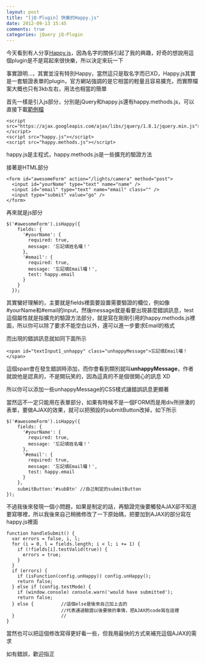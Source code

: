 ```yaml
---
layout: post
title: "[jQ-Plugin] 快樂的Happy.js"
date: 2012-09-13 15:45
comments: true
categories: jQuery jQ-Plugin
---
```


今天看到有人分享<a href="http://happyjs.com/" target="_blank">Happy.js</a>，因為名字的關係引起了我的興趣，好奇的想說用這個plugin是不是寫起來很快樂，所以決定來玩一下

<!--more-->

事實證明...，其實並沒有特別Happy，當然這只是取名字而已XD，Happy.js其實是一套驗證表單的plugin，官方網站強調的是它相當的輕量且容易擴充，而實際檔案大概也只有3kb左右，用法也相當的簡單

首先一樣是引入js部分，分別是jQuery和happy.js還有happy.methods.js，可以直接下載<a href="http://github.com/andyet/Happy.js/zipball/master" target="_blank">範例檔</a>

	<script src="https://ajax.googleapis.com/ajax/libs/jquery/1.8.1/jquery.min.js"></script>
	<script src="happy.js"></script>
	<script src="happy.methods.js"></script>
	
happy.js是主程式，happy.methods.js是一些擴充的驗證方法

接著是HTML部分

	<form id="awesomeForm" action="/lights/camera" method="post">
      <input id="yourName" type="text" name="name" />
      <input id="email" type="text" name="email" class="" />
      <input type="submit" value="go" />
    </form>
	
再來就是js部分

	$('#awesomeForm').isHappy({
		fields: {
		  '#yourName': {
			required: true,
			message: '忘記填姓名囉！'
		  },
		  '#email': {
			required: true,
			message: '忘記填Email囉！',
			test: happy.email 
		  }
		}
	  });
	  
其實蠻好理解的，主要就是fields裡面要設置需要驗證的欄位，例如像#yourName和#email的input，然後message就是看要出現甚麼錯誤訊息，test這個屬性就是指擴充的驗證方法部分，就是寫在剛剛引用的happy.methods.js裡面，所以你可以除了要求不能空白以外，還可以進一步要求Email的格式

而出現的錯誤訊息就如同下面所示

	<span id=​"textInput1_unhappy" class=​"unhappyMessage">​忘記填Email囉！​</span>
	
這個span會在發生錯誤時添加，而你會看到類別就叫**unhappyMessage**，作者就說他是認真的，不是開玩笑的，因為這真的不是個很開心的訊息 XD

所以你可以添加一些unhappyMessage的CSS樣式讓錯誤訊息更顯著

當然這不一定只能用在表單部分，如果有時候不是一個FORM而是用div所拼湊的表單，要做AJAX的效果，就可以把預設的submitButton改掉，如下所示

	$('#awesomeForm').isHappy({
		fields: {
		  '#yourName': {
			required: true,
			message: '忘記填姓名囉！'
		  },
		  '#email': {
			required: true,
			message: '忘記填Email囉！',
			test: happy.email 
		  }
		},
		submitButton:'#subBtn' //自己制定的submitButton
	});
	  
不過我後來發現一個小問題，如果是制定的話，再驗證完後要觸發AJAX卻不知道要寫哪裡，所以我後來自己稍微修改了一下原始碼，把要加到AJAX的部分寫在happy.js裡面

	function handleSubmit() {
      var errors = false, i, l;
      for (i = 0, l = fields.length; i < l; i += 1) {
        if (!fields[i].testValid(true)) {
          errors = true;
        }
      }
      if (errors) {
        if (isFunction(config.unHappy)) config.unHappy();
        return false;
      } else if (config.testMode) {
        if (window.console) console.warn('would have submitted');
        return false;
      } else {          //這個else是後來自己加上去的
		                //代表通過驗證以後要做的事情，把AJAX的code寫在這裡
	  }					//
    }
	
當然也可以把這個修改寫得更好看一些，但我用最快的方式來補充這個AJAX的需求

如有錯誤，歡迎指正